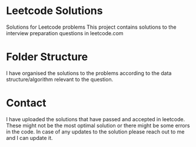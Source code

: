 # Leetcode Solutions
Solutions for Leetcode problems
This project contains solutions to the interview preparation questions in leetcode.com

# Folder Structure
I have organised the solutions to the problems according to the data structure/algorithm relevant to the question.

# Contact
I have uploaded the solutions that have passed and accepted in leetcode. These might not be the most optimal solution or there might be some errors in the code. In case of any updates to the solution please reach out to me and I can update it.

